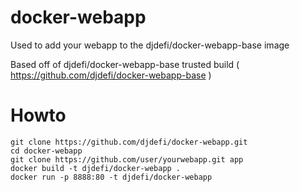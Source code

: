 docker-webapp
=============

Used to add your webapp to the djdefi/docker-webapp-base image


Based off of djdefi/docker-webapp-base trusted build ( https://github.com/djdefi/docker-webapp-base )



Howto
=============
    git clone https://github.com/djdefi/docker-webapp.git
    cd docker-webapp
    git clone https://github.com/user/yourwebapp.git app
    docker build -t djdefi/docker-webapp .
    docker run -p 8888:80 -t djdefi/docker-webapp
